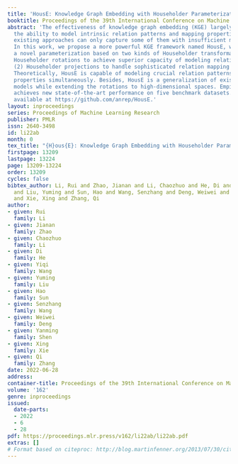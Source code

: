 ```yaml
---
title: 'HousE: Knowledge Graph Embedding with Householder Parameterization'
booktitle: Proceedings of the 39th International Conference on Machine Learning
abstract: 'The effectiveness of knowledge graph embedding (KGE) largely depends on
  the ability to model intrinsic relation patterns and mapping properties. However,
  existing approaches can only capture some of them with insufficient modeling capacity.
  In this work, we propose a more powerful KGE framework named HousE, which involves
  a novel parameterization based on two kinds of Householder transformations: (1)
  Householder rotations to achieve superior capacity of modeling relation patterns;
  (2) Householder projections to handle sophisticated relation mapping properties.
  Theoretically, HousE is capable of modeling crucial relation patterns and mapping
  properties simultaneously. Besides, HousE is a generalization of existing rotation-based
  models while extending the rotations to high-dimensional spaces. Empirically, HousE
  achieves new state-of-the-art performance on five benchmark datasets. Our code is
  available at https://github.com/anrep/HousE.'
layout: inproceedings
series: Proceedings of Machine Learning Research
publisher: PMLR
issn: 2640-3498
id: li22ab
month: 0
tex_title: "{H}ous{E}: Knowledge Graph Embedding with Householder Parameterization"
firstpage: 13209
lastpage: 13224
page: 13209-13224
order: 13209
cycles: false
bibtex_author: Li, Rui and Zhao, Jianan and Li, Chaozhuo and He, Di and Wang, Yiqi
  and Liu, Yuming and Sun, Hao and Wang, Senzhang and Deng, Weiwei and Shen, Yanming
  and Xie, Xing and Zhang, Qi
author:
- given: Rui
  family: Li
- given: Jianan
  family: Zhao
- given: Chaozhuo
  family: Li
- given: Di
  family: He
- given: Yiqi
  family: Wang
- given: Yuming
  family: Liu
- given: Hao
  family: Sun
- given: Senzhang
  family: Wang
- given: Weiwei
  family: Deng
- given: Yanming
  family: Shen
- given: Xing
  family: Xie
- given: Qi
  family: Zhang
date: 2022-06-28
address:
container-title: Proceedings of the 39th International Conference on Machine Learning
volume: '162'
genre: inproceedings
issued:
  date-parts:
  - 2022
  - 6
  - 28
pdf: https://proceedings.mlr.press/v162/li22ab/li22ab.pdf
extras: []
# Format based on citeproc: http://blog.martinfenner.org/2013/07/30/citeproc-yaml-for-bibliographies/
---
```

